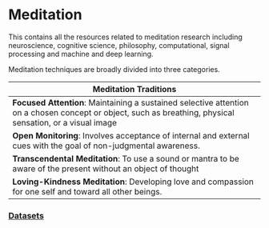 # Meditation
This contains all the resources related to meditation research including neuroscience, cognitive science, philosophy, computational, signal processing and machine and deep learning.


Meditation techniques are broadly divided into three categories. 

| Meditation Traditions| 
| ------------- | 
| **Focused Attention**: Maintaining a sustained selective attention on a chosen concept or object, such as breathing, physical sensation, or a visual image| 
| **Open Monitoring**: Involves acceptance of internal and external cues with the goal of non-judgmental awareness.  |
| **Transcendental Meditation**: To use a sound or mantra to be aware of the present without an object of thought |
|**Loving-Kindness Meditation**: Developing love and compassion for one self and toward all other beings. |


### [Datasets](datasets.md)










